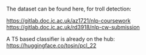 The dataset can be found here, for troll detection: 

https://gitlab.doc.ic.ac.uk/az1721/nlp-coursework
https://gitlab.doc.ic.ac.uk/rd3918/nlp-cw-submission

A T5 based classifier is already on the hub: 
https://huggingface.co/tosin/pcl_22